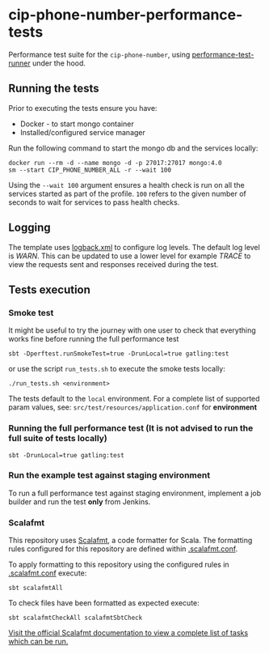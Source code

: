 # cip-phone-number-performance-tests
Performance test suite for the `cip-phone-number`, using [performance-test-runner](https://github.com/hmrc/performance-test-runner) under the hood.

## Running the tests

Prior to executing the tests ensure you have:

* Docker - to start mongo container
* Installed/configured service manager

Run the following command to start the mongo db and the services locally:
```
docker run --rm -d --name mongo -d -p 27017:27017 mongo:4.0
sm --start CIP_PHONE_NUMBER_ALL -r --wait 100
```

Using the `--wait 100` argument ensures a health check is run on all the services started as part of the profile. `100` refers to the given number of seconds to wait for services to pass health checks.

## Logging

The template uses [logback.xml](src/test/resources) to configure log levels. The default log level is *WARN*. This can be updated to use a lower level for example *TRACE* to view the requests sent and responses received during the test.

## Tests execution
### Smoke test

It might be useful to try the journey with one user to check that everything works fine before running the full performance test

```
sbt -Dperftest.runSmokeTest=true -DrunLocal=true gatling:test
```

or use the script `run_tests.sh` to execute the smoke tests locally:

`./run_tests.sh <environment>`

The tests default to the `local` environment.  For a complete list of supported param values, see:
`src/test/resources/application.conf` for **environment**

### Running the full performance test (It is not advised to run the full suite of tests locally)
```
sbt -DrunLocal=true gatling:test
```
### Run the example test against staging environment

To run a full performance test against staging environment, implement a job builder and run the test **only** from Jenkins.

### Scalafmt
 This repository uses [Scalafmt](https://scalameta.org/scalafmt/), a code formatter for Scala. The formatting rules configured for this repository are defined within [.scalafmt.conf](.scalafmt.conf).

 To apply formatting to this repository using the configured rules in [.scalafmt.conf](.scalafmt.conf) execute:

 ```
 sbt scalafmtAll
 ```

 To check files have been formatted as expected execute:

 ```
 sbt scalafmtCheckAll scalafmtSbtCheck
 ```

[Visit the official Scalafmt documentation to view a complete list of tasks which can be run.](https://scalameta.org/scalafmt/docs/installation.html#task-keys)